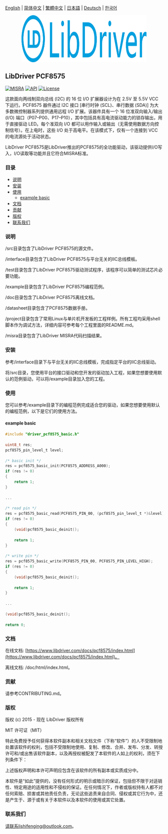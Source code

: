 [English](/README.md) | [ 简体中文](/README_zh-Hans.md) | [繁體中文](/README_zh-Hant.md) | [日本語](/README_ja.md) | [Deutsch](/README_de.md) | [한국어](/README_ko.md)

<div align=center>
<img src="/doc/image/logo.svg" width="400" height="150"/>
</div>

## LibDriver PCF8575

[![MISRA](https://img.shields.io/badge/misra-compliant-brightgreen.svg)](/misra/README.md) [![API](https://img.shields.io/badge/api-reference-blue.svg)](https://www.libdriver.com/docs/pcf8575/index.html) [![License](https://img.shields.io/badge/license-MIT-brightgreen.svg)](/LICENSE)

这款面向两线制双向总线 (I2C) 的 16 位 I/O 扩展器设计为在 2.5V 至 5.5V VCC 下运行。PCF8575 器件通过 I2C 接口 [串行时钟 (SCL)、串行数据 (SDA)] 为大多数微控制器系列提供通用远程 I/O 扩展。该器件具有一个 16 位准双向输入/输出 (I/O) 端口（P07–P00、P17–P10），其中包括具有高电流驱动能力的锁存输出，用于直接驱动 LED。每个准双向 I/O 都可以用作输入或输出（无需使用数据方向控制信号）。在上电时，这些 I/O 处于高电平。在该模式下，仅有一个连接到 VCC 的电流源处于活动状态。

LibDriver PCF8575是LibDriver推出的PCF8575的全功能驱动，该驱动提供I/O写入，I/O读取等功能并且它符合MISRA标准。

### 目录

  - [说明](#说明)
  - [安装](#安装)
  - [使用](#使用)
    - [example basic](#example-basic)
  - [文档](#文档)
  - [贡献](#贡献)
  - [版权](#版权)
  - [联系我们](#联系我们)

### 说明

/src目录包含了LibDriver PCF8575的源文件。

/interface目录包含了LibDriver PCF8575与平台无关的IIC总线模板。

/test目录包含了LibDriver PCF8575驱动测试程序，该程序可以简单的测试芯片必要功能。

/example目录包含了LibDriver PCF8575编程范例。

/doc目录包含了LibDriver PCF8575离线文档。

/datasheet目录包含了PCF8575数据手册。

/project目录包含了常用Linux与单片机开发板的工程样例。所有工程均采用shell脚本作为调试方法，详细内容可参考每个工程里面的README.md。

/misra目录包含了LibDriver MISRA代码扫描结果。

### 安装

参考/interface目录下与平台无关的IIC总线模板，完成指定平台的IIC总线驱动。

将/src目录，您使用平台的接口驱动和您开发的驱动加入工程，如果您想要使用默认的范例驱动，可以将/example目录加入您的工程。

### 使用

您可以参考/example目录下的编程范例完成适合您的驱动，如果您想要使用默认的编程范例，以下是它们的使用方法。

#### example basic

```C
#include "driver_pcf8575_basic.h"

uint8_t res;
pcf8575_pin_level_t level;

/* basic init */
res = pcf8575_basic_init(PCF8575_ADDRESS_A000);
if (res != 0)
{
    return 1;
}

...

/* read pin */
res = pcf8575_basic_read(PCF8575_PIN_00, (pcf8575_pin_level_t *)&level);
if (res != 0)
{
    (void)pcf8575_basic_deinit();

    return 1;
}

/* write pin */
res = pcf8575_basic_write(PCF8575_PIN_00, PCF8575_PIN_LEVEL_HIGH);
if (res != 0)
{
    (void)pcf8575_basic_deinit();

    return 1;
}

...

(void)pcf8575_basic_deinit();

return 0;
```

### 文档

在线文档: [https://www.libdriver.com/docs/pcf8575/index.html](https://www.libdriver.com/docs/pcf8575/index.html)。

离线文档: /doc/html/index.html。

### 贡献

请参考CONTRIBUTING.md。

### 版权

版权 (c) 2015 - 现在 LibDriver 版权所有

MIT 许可证（MIT）

特此免费授予任何获得本软件副本和相关文档文件（下称“软件”）的人不受限制地处置该软件的权利，包括不受限制地使用、复制、修改、合并、发布、分发、转授许可和/或出售该软件副本，以及再授权被配发了本软件的人如上的权利，须在下列条件下：

上述版权声明和本许可声明应包含在该软件的所有副本或实质成分中。

本软件是“如此”提供的，没有任何形式的明示或暗示的保证，包括但不限于对适销性、特定用途的适用性和不侵权的保证。在任何情况下，作者或版权持有人都不对任何索赔、损害或其他责任负责，无论这些追责来自合同、侵权或其它行为中，还是产生于、源于或有关于本软件以及本软件的使用或其它处置。

### 联系我们

请联系lishifenging@outlook.com。